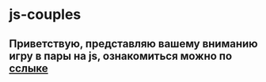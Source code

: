# js-couples
## Приветствую, представляю вашему вниманию игру в пары на js, ознакомиться можно по [сслыке](https://rshuva1ov.github.io/students-table/)
